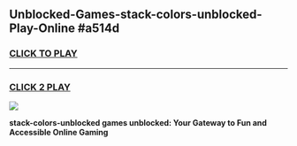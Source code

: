 
## Unblocked-Games-stack-colors-unblocked-Play-Online #a514d
<h3>
<a href="https://news.freeplayer.one?title=stack-colors-unblocked&ref=3">CLICK TO PLAY</a></h3>
<hr>

<h3>
<a href="https://news.freeplayer.one?title=stack-colors-unblocked&ref=3">CLICK 2 PLAY</a>
  
</h3>

<a href="https://news.freeplayer.one?title=stack-colors-unblocked&ref=3"><img src="https://clearcache.store/games.png"></a>


**stack-colors-unblocked games unblocked: Your Gateway to Fun and Accessible Online Gaming**
